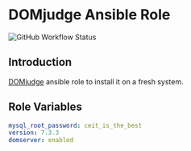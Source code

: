 # DOMjudge Ansible Role

![GitHub Workflow Status](https://img.shields.io/github/workflow/status/aut-icpc/domjudge-role/install?label=install&logo=github&style=flat-square)

## Introduction

[DOMjudge](https://www.domjudge.org/) ansible role to install it on a fresh system.

## Role Variables

```yaml
mysql_root_password: ceit_is_the_best
version: 7.3.3
domserver: enabled
```
